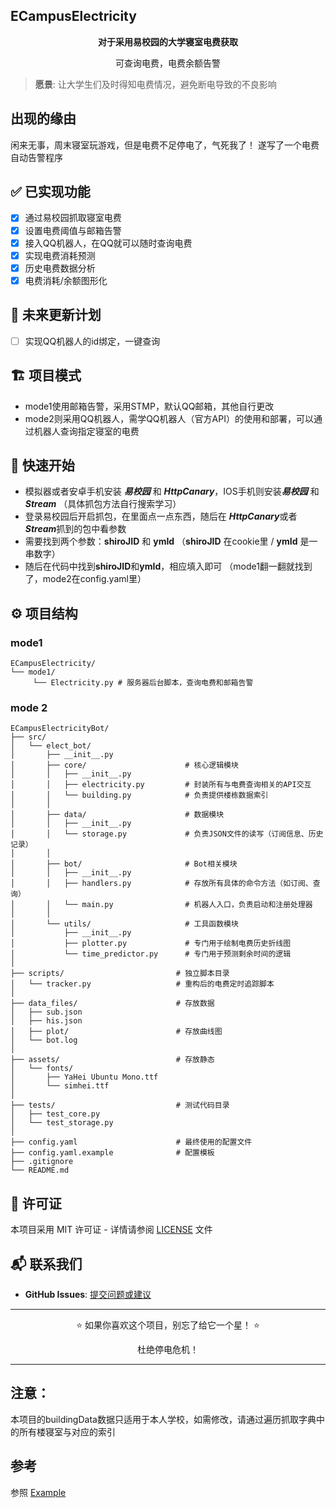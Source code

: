 ## ECampusElectricity
<div align="center"> 
  <p><strong>对于采用易校园的大学寝室电费获取</strong></p> 
  <p>可查询电费，电费余额告警</p>
</div>

> **愿景**: 让大学生们及时得知电费情况，避免断电导致的不良影响

## 出现的缘由
闲来无事，周末寝室玩游戏，但是电费不足停电了，气死我了！
遂写了一个电费自动告警程序

## ✅ 已实现功能
* [x] 通过易校园抓取寝室电费
* [x] 设置电费阈值与邮箱告警
* [x] 接入QQ机器人，在QQ就可以随时查询电费
* [x] 实现电费消耗预测
* [x] 历史电费数据分析
* [x] 电费消耗/余额图形化

## 🔄 未来更新计划
* [ ] 实现QQ机器人的id绑定，一键查询

## 🏗️ 项目模式
* mode1使用邮箱告警，采用STMP，默认QQ邮箱，其他自行更改
* mode2则采用QQ机器人，需学QQ机器人（官方API）的使用和部署，可以通过机器人查询指定寝室的电费

## 🚀 快速开始
* 模拟器或者安卓手机安装 ***易校园*** 和 ***HttpCanary***，IOS手机则安装***易校园*** 和 ***Stream***
（具体抓包方法自行搜索学习）
* 登录易校园后开启抓包，在里面点一点东西，随后在 ***HttpCanary***或者***Stream***抓到的包中看参数
* 需要找到两个参数：**shiroJID** 和 **ymId**
  （**shiroJID** 在cookie里 / **ymId** 是一串数字）
* 随后在代码中找到**shiroJID**和**ymId**，相应填入即可
（mode1翻一翻就找到了，mode2在config.yaml里）

## ⚙️ 项目结构
### mode1
```
ECampusElectricity/
└── mode1/
     └── Electricity.py # 服务器后台脚本，查询电费和邮箱告警
```
### mode 2
```
ECampusElectricityBot/
├── src/
│   └── elect_bot/
│       ├── __init__.py
│       ├── core/                      # 核心逻辑模块
│       │   ├── __init__.py
│       │   ├── electricity.py         # 封装所有与电费查询相关的API交互
│       │   └── building.py            # 负责提供楼栋数据索引
│       │
│       ├── data/                      # 数据模块
│       │   ├── __init__.py
│       │   └── storage.py             # 负责JSON文件的读写（订阅信息、历史记录）
│       │
│       ├── bot/                       # Bot相关模块
│       │   ├── __init__.py
│       │   ├── handlers.py            # 存放所有具体的命令方法（如订阅、查询）
│       │   └── main.py                # 机器人入口，负责启动和注册处理器
│       │
│       └── utils/                     # 工具函数模块
│           ├── __init__.py
│           ├── plotter.py             # 专门用于绘制电费历史折线图
│           └── time_predictor.py      # 专门用于预测剩余时间的逻辑
│
├── scripts/                         # 独立脚本目录
│   └── tracker.py                   # 重构后的电费定时追踪脚本
│
├── data_files/                      # 存放数据
│   ├── sub.json
│   ├── his.json
│   ├── plot/                        # 存放曲线图
│   └── bot.log
│
├── assets/                          # 存放静态
│   └── fonts/
│       ├── YaHei Ubuntu Mono.ttf
│       └── simhei.ttf
│
├── tests/                           # 测试代码目录
│   ├── test_core.py
│   └── test_storage.py
│
├── config.yaml                      # 最终使用的配置文件
├── config.yaml.example              # 配置模板
├── .gitignore
└── README.md
```

## 📄 许可证

本项目采用 MIT 许可证 - 详情请参阅 [LICENSE](LICENSE) 文件
## 📬 联系我们

- **GitHub Issues**: [提交问题或建议](https://github.com/OpenEasyAgent/EasyAgent/issues)

---

<div align="center">
  <p>⭐️ 如果你喜欢这个项目，别忘了给它一个星！ ⭐️</p>
  <p>杜绝停电危机！</p>
</div>

---

## 注意：
本项目的buildingData数据只适用于本人学校，如需修改，请通过遍历抓取字典中的所有楼寝室与对应的索引

## 参考
参照 [Example](https://github.com/ArisuMika520/ECampusElectricity/tree/main/example) 
